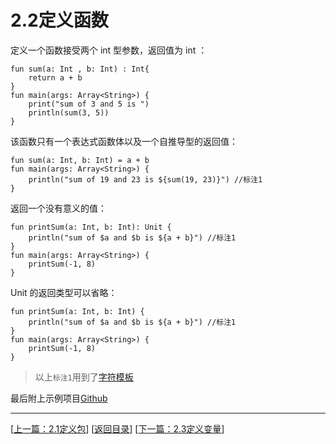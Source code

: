 # 2.2定义函数

定义一个函数接受两个 int 型参数，返回值为 int ：

	fun sum(a: Int , b: Int) : Int{
		return a + b
	}
	fun main(args: Array<String>) {
		print("sum of 3 and 5 is ")
		println(sum(3, 5))
	}

该函数只有一个表达式函数体以及一个自推导型的返回值：

	fun sum(a: Int, b: Int) = a + b
	fun main(args: Array<String>) {
		println("sum of 19 and 23 is ${sum(19, 23)}") //标注1
	}

返回一个没有意义的值：

	fun printSum(a: Int, b: Int): Unit {
		println("sum of $a and $b is ${a + b}") //标注1
	}
	fun main(args: Array<String>) {
		printSum(-1, 8)
	}

Unit 的返回类型可以省略：

	fun printSum(a: Int, b: Int) {
		println("sum of $a and $b is ${a + b}") //标注1
	}
	fun main(args: Array<String>) {
		printSum(-1, 8)
	}


> 以上`标注1`用到了[字符模板](https://sogrey.github.io/Kotlin-Notes/notes/2%E5%9F%BA%E6%9C%AC%E8%AF%AD%E6%B3%95/2.5%E5%AD%97%E7%AC%A6%E6%A8%A1%E6%9D%BF)

最后附上示例项目[Github](https://github.com/Sogrey/Kotlin-Notes/tree/master/source/P02)

---
[[上一篇：2.1定义包](https://sogrey.github.io/Kotlin-Notes/notes/2%E5%9F%BA%E6%9C%AC%E8%AF%AD%E6%B3%95/2.1%E5%AE%9A%E4%B9%89%E5%8C%85)] [[返回目录](https://sogrey.github.io/Kotlin-Notes/)] [[下一篇：2.3定义变量](https://sogrey.github.io/Kotlin-Notes/notes/2%E5%9F%BA%E6%9C%AC%E8%AF%AD%E6%B3%95/2.3%E5%AE%9A%E4%B9%89%E5%8F%98%E9%87%8F)]